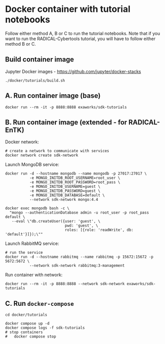 # Docker container with tutorial notebooks

Follow either method A, B or C to run the tutorial notebooks. Note that if you
want to run the RADICAL-Cybertools tutorial, you will have to follow either
method B or C.

## Build container image

Jupyter Docker images - https://github.com/jupyter/docker-stacks

```shell
./docker/tutorials/build.sh
```

## A. Run container image (base)

```shell
docker run --rm -it -p 8888:8888 exaworks/sdk-tutorials
```

## B. Run container image (extended - for RADICAL-EnTK)

Docker network:

```shell
# create a network to communicate with services
docker network create sdk-network
```

Launch MongoDB service:

```shell
docker run -d --hostname mongodb --name mongodb -p 27017:27017 \
           -e MONGO_INITDB_ROOT_USERNAME=root_user \
           -e MONGO_INITDB_ROOT_PASSWORD=root_pass \
           -e MONGO_INITDB_USERNAME=guest \
           -e MONGO_INITDB_PASSWORD=guest \
           -e MONGO_INITDB_DATABASE=default \
           --network sdk-network mongo:4.4

docker exec mongodb bash -c \
  "mongo --authenticationDatabase admin -u root_user -p root_pass default \
   --eval \"db.createUser({user: 'guest', \
                           pwd: 'guest', \
                           roles: [{role: 'readWrite', db: 'default'}]});\""
```

Launch RabbitMQ service:

```shell
# run the service
docker run -d --hostname rabbitmq --name rabbitmq -p 15672:15672 -p 5672:5672 \
           --network sdk-network rabbitmq:3-management
```

Run container with network:

```shell
docker run --rm -it -p 8888:8888 --network sdk-network exaworks/sdk-tutorials
```

## C. Run `docker-compose`

```shell
cd docker/tutorials

docker compose up -d
docker compose logs -f sdk-tutorials
# stop containers
#   docker compose stop
```
